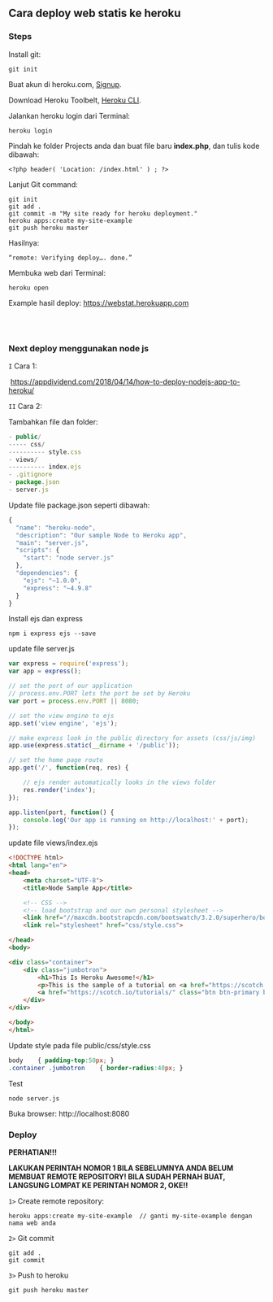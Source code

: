 ## Cara deploy web statis ke heroku

### Steps

Install git:

	git init

Buat akun di heroku.com, [Signup](https://signup.heroku.com/). 	
	
Download Heroku Toolbelt, [Heroku CLI](https://devcenter.heroku.com/articles/heroku-cli).

Jalankan heroku login dari Terminal:

	heroku login

Pindah ke folder Projects anda dan buat file baru **index.php**, dan tulis kode dibawah:

	<?php header( 'Location: /index.html' ) ; ?>

Lanjut Git command:
	
	git init 
	git add .
	git commit -m "My site ready for heroku deployment." 	
	heroku apps:create my-site-example
	git push heroku master

Hasilnya:

	“remote: Verifying deploy…. done.” 

Membuka web dari Terminal:

	heroku open

Example hasil deploy: https://webstat.herokuapp.com

<br><br>

### Next deploy menggunakan node js

```I``` Cara 1:

​	https://appdividend.com/2018/04/14/how-to-deploy-nodejs-app-to-heroku/



```II``` Cara 2:

Tambahkan file dan folder:

```javascript
- public/
----- css/
---------- style.css
- views/
---------- index.ejs
- .gitignore
- package.json
- server.js
```



Update file package.json seperti dibawah:

```javascript
{
  "name": "heroku-node",
  "description": "Our sample Node to Heroku app",
  "main": "server.js",
  "scripts": {
    "start": "node server.js"
  },
  "dependencies": {
    "ejs": "~1.0.0",
    "express": "~4.9.8"
  }
}
```



Install ejs dan express

```
npm i express ejs --save
```



update file server.js

```javascript
var express = require('express');
var app = express();

// set the port of our application
// process.env.PORT lets the port be set by Heroku
var port = process.env.PORT || 8080;

// set the view engine to ejs
app.set('view engine', 'ejs');

// make express look in the public directory for assets (css/js/img)
app.use(express.static(__dirname + '/public'));

// set the home page route
app.get('/', function(req, res) {

    // ejs render automatically looks in the views folder
    res.render('index');
});

app.listen(port, function() {
    console.log('Our app is running on http://localhost:' + port);
});
```



update file views/index.ejs

```html
<!DOCTYPE html>
<html lang="en">
<head>
    <meta charset="UTF-8">
    <title>Node Sample App</title>

    <!-- CSS -->
    <!-- load bootstrap and our own personal stylesheet -->
    <link href="//maxcdn.bootstrapcdn.com/bootswatch/3.2.0/superhero/bootstrap.min.css" rel="stylesheet">
    <link rel="stylesheet" href="css/style.css">

</head>
<body>

<div class="container">
    <div class="jumbotron">
        <h1>This Is Heroku Awesome!</h1>
        <p>This is the sample of a tutorial on <a href="https://scotch.io">scotch.io</a></p>
        <a href="https://scotch.io/tutorials/" class="btn btn-primary btn-lg">View the Tutorial</a>
    </div>
</div>

</body>
</html>
```



Update style pada file public/css/style.css

```css
body    { padding-top:50px; }
.container .jumbotron    { border-radius:40px; }
```



Test 

```
node server.js
```



Buka browser: http://localhost:8080



### Deploy

**PERHATIAN!!!**

**LAKUKAN PERINTAH NOMOR 1 BILA SEBELUMNYA ANDA BELUM MEMBUAT REMOTE REPOSITORY! BILA SUDAH PERNAH BUAT, LANGSUNG LOMPAT KE PERINTAH NOMOR 2, OKE!!**



```1>``` Create remote repository:

```
heroku apps:create my-site-example  // ganti my-site-example dengan nama web anda
```



```2>``` Git commit

``` 
git add .
git commit
```



```3>``` Push to heroku

```
git push heroku master
```